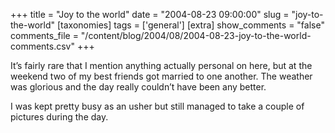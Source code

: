 +++
title = "Joy to the world"
date = "2004-08-23 09:00:00"
slug = "joy-to-the-world"
[taxonomies]
tags = ['general']
[extra]
show_comments = "false"
comments_file = "/content/blog/2004/08/2004-08-23-joy-to-the-world-comments.csv"
+++

It’s fairly rare that I mention anything actually personal on here, but at the weekend two of my best friends got married to one another. The weather was glorious and the day really couldn’t have been any better.

I was kept pretty busy as an usher but still managed to take a couple of pictures during the day.
